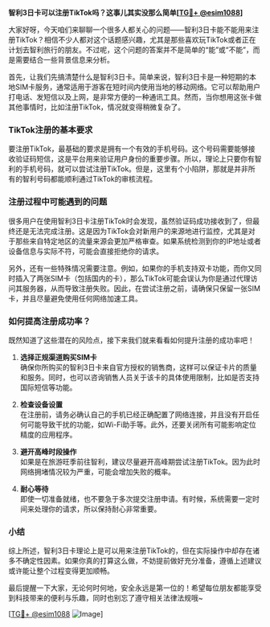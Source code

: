 **智利3日卡可以注册TikTok吗？这事儿其实没那么简单[[TG💪+ @esim1088](https://t.me/s/esim1088)]**

大家好呀，今天咱们来聊聊一个很多人都关心的问题——智利3日卡能不能用来注册TikTok？相信不少人都对这个话题感兴趣，尤其是那些喜欢玩TikTok或者正在计划去智利旅行的朋友。不过呢，这个问题的答案并不是简单的“能”或“不能”，而是需要结合一些背景信息来分析。

首先，让我们先搞清楚什么是智利3日卡。简单来说，智利3日卡是一种短期的本地SIM卡服务，通常适用于游客在短时间内使用当地的移动网络。它可以帮助用户打电话、发短信以及上网，是非常方便的一种通讯工具。然而，当你想用这张卡做其他事情时，比如注册TikTok，情况就变得稍微复杂了。

### TikTok注册的基本要求

要注册TikTok，最基础的要求是拥有一个有效的手机号码。这个号码需要能够接收验证码短信，这是平台用来验证用户身份的重要步骤。所以，理论上只要你有智利的手机号码，就可以尝试注册TikTok。但是，这里有个小陷阱，那就是并非所有的智利号码都能顺利通过TikTok的审核流程。

### 注册过程中可能遇到的问题

很多用户在使用智利3日卡注册TikTok时会发现，虽然验证码成功接收到了，但最终还是无法完成注册。这是因为TikTok会对新用户的来源地进行监控，尤其是对于那些来自特定地区的流量来源会更加严格审查。如果系统检测到你的IP地址或者设备信息与实际不符，可能会直接拒绝你的请求。

另外，还有一些特殊情况需要注意。例如，如果你的手机支持双卡功能，而你又同时插入了两张SIM卡（包括国内的卡），那么TikTok可能会误认为你是通过代理访问其服务器，从而导致注册失败。因此，在尝试注册之前，请确保只保留一张SIM卡，并且尽量避免使用任何网络加速工具。

### 如何提高注册成功率？

既然知道了这些潜在的风险点，接下来我们就来看看如何提升注册的成功率吧！

1. **选择正规渠道购买SIM卡**  
   确保你所购买的智利3日卡来自官方授权的销售商，这样可以保证卡片的质量和服务。同时，也可以咨询销售人员关于该卡的具体使用限制，比如是否支持国际短信等功能。

2. **检查设备设置**  
   在注册前，请务必确认自己的手机已经正确配置了网络连接，并且没有开启任何可能导致干扰的功能，如Wi-Fi助手等。此外，还要关闭所有可能影响定位精度的应用程序。

3. **避开高峰时段操作**  
   如果是在旅游旺季前往智利，建议尽量避开高峰期尝试注册TikTok。因为此时网络拥堵情况较为严重，可能会增加失败的概率。

4. **耐心等待**  
   即使一切准备就绪，也不要急于多次提交注册申请。有时候，系统需要一定时间来处理你的请求，所以保持耐心非常重要。

### 小结

综上所述，智利3日卡理论上是可以用来注册TikTok的，但在实际操作中却存在诸多不确定性因素。如果你真的打算这么做，不妨提前做好充分准备，遵循上述建议或许能让整个过程变得更加顺畅。

最后提醒一下大家，无论何时何地，安全永远是第一位的！希望每位朋友都能享受到科技带来的便利与乐趣，同时也别忘了遵守相关法律法规哦~

[[TG💪+ @esim1088](https://t.me/s/esim1088) ![Image](https://i.postimg.cc/4NQfJmqS/Snipaste-2025-05-13-00-14-12.png)]